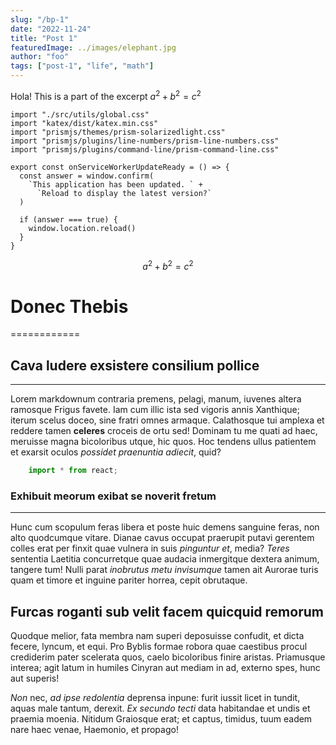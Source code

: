 ```yaml
---
slug: "/bp-1"
date: "2022-11-24"
title: "Post 1"
featuredImage: ../images/elephant.jpg
author: "foo"
tags: ["post-1", "life", "math"]
---
```


Hola!
This is a part of the excerpt
$a^2 + b^2 = c^2$

```js{numberLines:true}{1,4-10}
import "./src/utils/global.css"
import "katex/dist/katex.min.css"
import "prismjs/themes/prism-solarizedlight.css"
import "prismjs/plugins/line-numbers/prism-line-numbers.css"
import "prismjs/plugins/command-line/prism-command-line.css"

export const onServiceWorkerUpdateReady = () => {
  const answer = window.confirm(
    `This application has been updated. ` +
      `Reload to display the latest version?`
  )

  if (answer === true) {
    window.location.reload()
  }
}
```
$$
a^2 + b^2 = c^2
$$

# Donec Thebis
============

## Cava ludere exsistere consilium pollice
---------------------------------------

Lorem markdownum contraria premens, pelagi, manum, iuvenes altera ramosque
Frigus favete. Iam cum illic ista sed vigoris annis Xanthique; iterum scelus
doceo, sine fratri omnes armaque. Calathosque tui amplexa et reddere tamen
__celeres__ croceis de ortu sed! Dominam tu me quati ad haec, meruisse magna
bicoloribus utque, hic quos. Hoc tendens ullus patientem et exarsit oculos
_possidet praenuntia adiecit_, quid?

```js
    import * from react;
```

### Exhibuit meorum exibat se noverit fretum
----------------------------------------

Hunc cum scopulum feras libera et poste huic demens sanguine feras, non alto
quodcumque vitare. Dianae cavus occupat praerupit putavi gerentem colles erat
per finxit quae vulnera in suis _pinguntur et_, media? _Teres_ sententia
Laetitia concurretque quae audacia inmergitque dextera animum, tangere tum!
Nulli parat _inobrutus metu invisumque_ tamen ait Aurorae turis quam et timore
et inguine pariter horrea, cepit obrutaque.

Furcas roganti sub velit facem quicquid remorum
-----------------------------------------------

Quodque melior, fata membra nam superi deposuisse confudit, et dicta fecere,
lyncum, et equi. Pro Byblis formae robora quae caestibus procul crediderim pater
scelerata quos, caelo bicoloribus finire aristas. Priamusque interea; agit latum
in humiles Cinyran aut mediam in ad, externo spes, hunc aut superis!

_Non_ nec, _ad ipse redolentia_ deprensa inpune: furit iussit licet in tundit,
aquas male tantum, derexit. _Ex secundo tecti_ data habitandae et undis et
praemia moenia. Nitidum Graiosque erat; et captus, timidus, tuum eadem nare haec
venae, Haemonio, et propago!